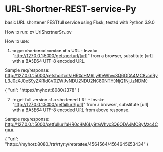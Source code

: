 # URL-Shortner-REST-service-Py
basic URL shortener RESTfull service using Flask, tested with Python 3.9.0

How to run:
py UrlShortnerSrv.py

How to use:
1. to get shortened version of a URL - Invoke "http://127.0.0.1:5000/getshorturl/[url]" from a browser, 
substitute [url] with a BASE64 UTF-8 encoded URL.

Sample req/response:
http://127.0.0.1:5000/getshorturl/aHR0cHM6Ly9teWhvc3Q6ODA4MC8vcnRyL3J0eXJ0eS9yZXRldGV0ZWUvNDU2NDU2NC80NTY0NjQ1NjUzNDM0

{
    "url": "https://myhost:8080/2378"
}

 
2. to get full version of a shortened URL - Invoke "http://127.0.0.1:5000/getfullurl/[url]" from a browser, 
substitute [url] with a BASE64 UTF-8 encoded URL from above response.

Sample req/response:
http://127.0.0.1:5000/getfullurl/aHR0cHM6Ly9teWhvc3Q6ODA4MC8yMzc4Cg==

{
    "url": "https://myhost:8080//rtr/rtyrty/retetetee/4564564/4564645653434"
}


